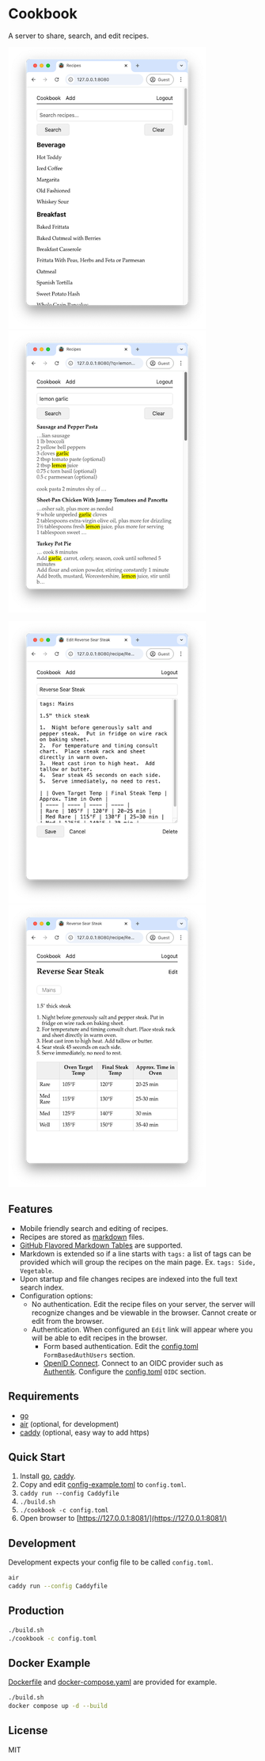 # Cookbook

A server to share, search, and edit recipes.

![index](media/index.png)![search](media/search.png)

![edit](media/edit.png)![view](media/view.png)

## Features

- Mobile friendly search and editing of recipes.
- Recipes are stored as [markdown](https://docs.github.com/en/get-started/writing-on-github/getting-started-with-writing-and-formatting-on-github/basic-writing-and-formatting-syntax) files.
- [GitHub Flavored Markdown Tables](https://docs.github.com/en/get-started/writing-on-github/working-with-advanced-formatting/organizing-information-with-tables) are supported.
- Markdown is extended so if a line starts with `tags:` a list of tags can be provided which will group the recipes on the main page.  Ex. `tags: Side, Vegetable`.
- Upon startup and file changes recipes are indexed into the full text search index. 
- Configuration options:
  - No authentication.  Edit the recipe files on your server, the server will recognize changes and be viewable in the browser.  Cannot create or edit from the browser.
  - Authentication.  When configured an `Edit` link will appear where you will be able to edit recipes in the browser.
    - Form based authentication.  Edit the [config.toml](config.toml#L19-20) `FormBasedAuthUsers` section. 
    - [OpenID Connect](https://en.wikipedia.org/wiki/OpenID#OpenID_Connect_(OIDC)).  Connect to an OIDC provider such as [Authentik](https://goauthentik.io/).  Configure the [config.toml](config.toml#L12-17) `OIDC` section.

## Requirements
- [go](https://go.dev/doc/install)
- [air](https://github.com/air-verse/air) (optional, for development)
- [caddy](https://caddyserver.com/docs/install) (optional, easy way to add https)

## Quick Start
1.  Install [go](https://go.dev/doc/install), [caddy](https://caddyserver.com/docs/install).
2.  Copy and edit [config-example.toml](config-example.toml) to `config.toml`.
3.  `caddy run --config Caddyfile`
4.  `./build.sh`
5.  `./cookbook -c config.toml`
6.  Open browser to [https://127.0.0.1:8081/](https://127.0.0.1:8081/)

## Development
Development expects your config file to be called `config.toml`.
```sh
air
caddy run --config Caddyfile
```

## Production
```sh
./build.sh
./cookbook -c config.toml
```

## Docker Example
[Dockerfile](Dockerfile) and [docker-compose.yaml](docker-compose.yaml) are provided for example.
```sh
./build.sh
docker compose up -d --build
```

## License

MIT
